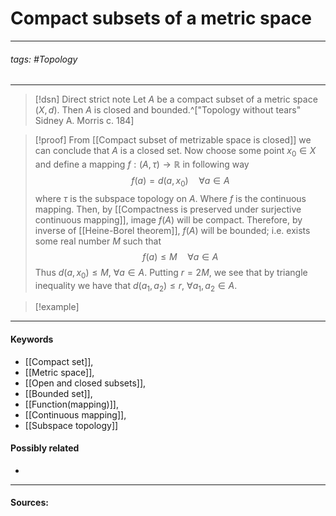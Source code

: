 # Compact subsets of a metric space
***
###### tags: #Topology 
***
>[!dsn] Direct strict note
>Let $A$ be a compact subset of a metric space $(X,d)$. Then $A$ is closed and bounded.^["Topology without tears" Sidney A. Morris с. 184]

>[!proof]
>From [[Compact subset of metrizable space is closed]] we can conclude that $A$ is a closed set. Now choose some point $x_{0}\in X$ and define a mapping $f:(A,\tau)\to\mathbb{R}$ in following way $$f(a)=d(a,x_{0})\quad \forall a\in A$$ where $\tau$ is the subspace topology on $A$. Where $f$ is the continuous mapping. Then, by [[Compactness is preserved under surjective continuous mapping]], image $f(A)$ will be compact. Therefore, by inverse of [[Heine-Borel theorem]], $f(A)$ will be bounded; i.e. exists some real number $M$ such that $$f(a)\le M\quad\forall a\in A$$ Thus $d(a,x_{0})\le M$, $\forall a\in A$. Putting $r=2M$, we see that by triangle inequality we have that $d(a_{1},a_{2})\le r$, $\forall a_{1},a_{2}\in A$.

>[!example] 
>
***
#### Keywords
- [[Compact set]],
- [[Metric space]],
- [[Open and closed subsets]],
- [[Bounded set]],
- [[Function(mapping)]],
- [[Continuous mapping]],
- [[Subspace topology]]
#### Possibly related
- 
***
#### Sources:
